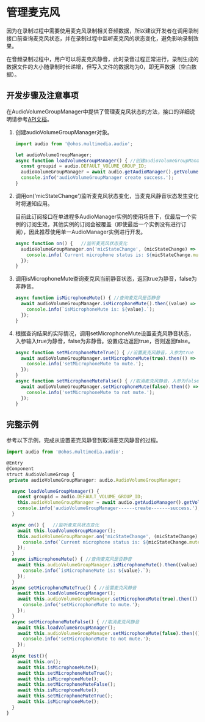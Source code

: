 # 管理麦克风

因为在录制过程中需要使用麦克风录制相关音频数据，所以建议开发者在调用录制接口前查询麦克风状态，并在录制过程中监听麦克风的状态变化，避免影响录制效果。

在音频录制过程中，用户可以将麦克风静音，此时录音过程正常进行，录制生成的数据文件的大小随录制时长递增，但写入文件的数据均为0，即无声数据（空白数据）。

## 开发步骤及注意事项

在AudioVolumeGroupManager中提供了管理麦克风状态的方法，接口的详细说明请参考[API文档](../reference/apis/js-apis-audio.md#audiovolumegroupmanager9)。

1. 创建audioVolumeGroupManager对象。
     
   ```ts
   import audio from '@ohos.multimedia.audio';
   
   let audioVolumeGroupManager;
   async function loadVolumeGroupManager() { //创建audioVolumeGroupManager对象
     const groupid = audio.DEFAULT_VOLUME_GROUP_ID;
     audioVolumeGroupManager = await audio.getAudioManager().getVolumeManager().getVolumeGroupManager(groupid);
     console.info('audioVolumeGroupManager create success.');
   }
   ```

2. 调用on('micStateChange')监听麦克风状态变化，当麦克风静音状态发生变化时将通知应用。
   
   目前此订阅接口在单进程多AudioManager实例的使用场景下，仅最后一个实例的订阅生效，其他实例的订阅会被覆盖（即使最后一个实例没有进行订阅），因此推荐使用单一AudioManager实例进行开发。

     
   ```ts
   async function on() {   //监听麦克风状态变化
     audioVolumeGroupManager.on('micStateChange', (micStateChange) => {
       console.info(`Current microphone status is: ${micStateChange.mute} `);
     });
   }
   ```

3. 调用isMicrophoneMute查询麦克风当前静音状态，返回true为静音，false为非静音。
     
   ```ts
   async function isMicrophoneMute() { //查询麦克风是否静音
     await audioVolumeGroupManager.isMicrophoneMute().then((value) => {
       console.info(`isMicrophoneMute is: ${value}.`);
     });
   }
   ```

4. 根据查询结果的实际情况，调用setMicrophoneMute设置麦克风静音状态，入参输入true为静音，false为非静音。设置成功返回true，否则返回false。
     
   ```ts
   async function setMicrophoneMuteTrue() { //设置麦克风静音，入参为true
     await audioVolumeGroupManager.setMicrophoneMute(true).then(() => {
       console.info('setMicrophoneMute to mute.');
     });
   }
   async function setMicrophoneMuteFalse() { //取消麦克风静音，入参为false
     await audioVolumeGroupManager.setMicrophoneMute(false).then(() => {
       console.info('setMicrophoneMute to not mute.');
     });
   }
   ```

## 完整示例

参考以下示例，完成从设置麦克风静音到取消麦克风静音的过程。

```ts
import audio from '@ohos.multimedia.audio';

@Entry
@Component
struct AudioVolumeGroup {
 private audioVolumeGroupManager: audio.AudioVolumeGroupManager;

  async loadVolumeGroupManager() {
    const groupid = audio.DEFAULT_VOLUME_GROUP_ID;
    this.audioVolumeGroupManager = await audio.getAudioManager().getVolumeManager().getVolumeGroupManager(groupid);
    console.info('audioVolumeGroupManager------create-------success.');
  }

  async on() {   //监听麦克风状态变化
    await this.loadVolumeGroupManager();
    this.audioVolumeGroupManager.on('micStateChange', (micStateChange) => {
      console.info(`Current microphone status is: ${micStateChange.mute} `);
    });
  }
  async isMicrophoneMute() { //查询麦克风是否静音
    await this.audioVolumeGroupManager.isMicrophoneMute().then((value) => {
      console.info(`isMicrophoneMute is: ${value}.`);
    });
  }
  async setMicrophoneMuteTrue() { //设置麦克风静音
    await this.loadVolumeGroupManager();
    await this.audioVolumeGroupManager.setMicrophoneMute(true).then(() => {
      console.info('setMicrophoneMute to mute.');
    });
  }
  async setMicrophoneMuteFalse() { //取消麦克风静音
    await this.loadVolumeGroupManager();
    await this.audioVolumeGroupManager.setMicrophoneMute(false).then(() => {
      console.info('setMicrophoneMute to not mute.');
    });
  }
  async test(){
    await this.on();
    await this.isMicrophoneMute();
    await this.setMicrophoneMuteTrue();
    await this.isMicrophoneMute();
    await this.setMicrophoneMuteFalse();
    await this.isMicrophoneMute();
    await this.setMicrophoneMuteTrue();
    await this.isMicrophoneMute();
  }
}
```
